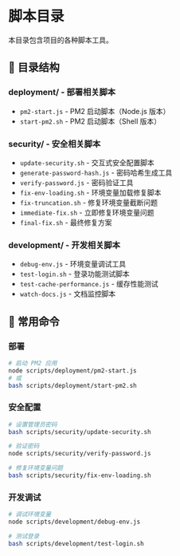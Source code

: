 # 脚本目录

本目录包含项目的各种脚本工具。

## 📁 目录结构

### deployment/ - 部署相关脚本
- `pm2-start.js` - PM2 启动脚本（Node.js 版本）
- `start-pm2.sh` - PM2 启动脚本（Shell 版本）

### security/ - 安全相关脚本
- `update-security.sh` - 交互式安全配置脚本
- `generate-password-hash.js` - 密码哈希生成工具
- `verify-password.js` - 密码验证工具
- `fix-env-loading.sh` - 环境变量加载修复脚本
- `fix-truncation.sh` - 修复环境变量截断问题
- `immediate-fix.sh` - 立即修复环境变量问题
- `final-fix.sh` - 最终修复方案

### development/ - 开发相关脚本
- `debug-env.js` - 环境变量调试工具
- `test-login.sh` - 登录功能测试脚本
- `test-cache-performance.js` - 缓存性能测试
- `watch-docs.js` - 文档监控脚本

## 🚀 常用命令

### 部署
```bash
# 启动 PM2 应用
node scripts/deployment/pm2-start.js
# 或
bash scripts/deployment/start-pm2.sh
```

### 安全配置
```bash
# 设置管理员密码
bash scripts/security/update-security.sh

# 验证密码
node scripts/security/verify-password.js

# 修复环境变量问题
bash scripts/security/fix-env-loading.sh
```

### 开发调试
```bash
# 调试环境变量
node scripts/development/debug-env.js

# 测试登录
bash scripts/development/test-login.sh
```
